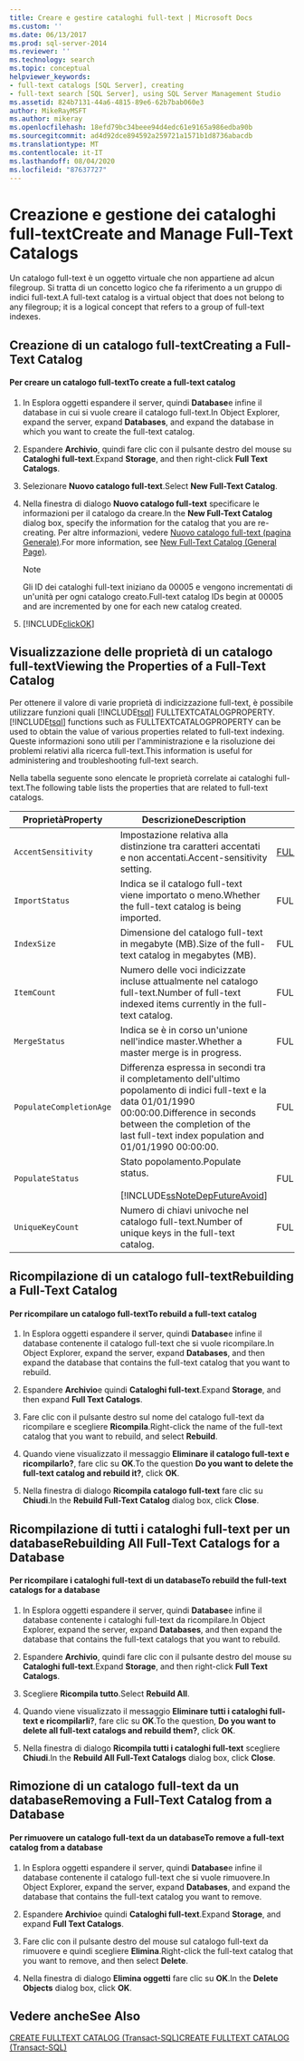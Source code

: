 ```yaml
---
title: Creare e gestire cataloghi full-text | Microsoft Docs
ms.custom: ''
ms.date: 06/13/2017
ms.prod: sql-server-2014
ms.reviewer: ''
ms.technology: search
ms.topic: conceptual
helpviewer_keywords:
- full-text catalogs [SQL Server], creating
- full-text search [SQL Server], using SQL Server Management Studio
ms.assetid: 824b7131-44a6-4815-89e6-62b7bab060e3
author: MikeRayMSFT
ms.author: mikeray
ms.openlocfilehash: 18efd79bc34beee94d4edc61e9165a986edba90b
ms.sourcegitcommit: ad4d92dce894592a259721a1571b1d8736abacdb
ms.translationtype: MT
ms.contentlocale: it-IT
ms.lasthandoff: 08/04/2020
ms.locfileid: "87637727"
---
```

# <a name="create-and-manage-full-text-catalogs"></a><span data-ttu-id="89eac-102">Creazione e gestione dei cataloghi full-text</span><span class="sxs-lookup"><span data-stu-id="89eac-102">Create and Manage Full-Text Catalogs</span></span>
  <span data-ttu-id="89eac-103">Un catalogo full-text è un oggetto virtuale che non appartiene ad alcun filegroup. Si tratta di un concetto logico che fa riferimento a un gruppo di indici full-text.</span><span class="sxs-lookup"><span data-stu-id="89eac-103">A full-text catalog is a virtual object that does not belong to any filegroup; it is a logical concept that refers to a group of full-text indexes.</span></span>  
  
##  <a name="creating-a-full-text-catalog"></a><a name="creating"></a><span data-ttu-id="89eac-104">Creazione di un catalogo full-text</span><span class="sxs-lookup"><span data-stu-id="89eac-104">Creating a Full-Text Catalog</span></span>  
  
#### <a name="to-create-a-full-text-catalog"></a><span data-ttu-id="89eac-105">Per creare un catalogo full-text</span><span class="sxs-lookup"><span data-stu-id="89eac-105">To create a full-text catalog</span></span>  
  
1.  <span data-ttu-id="89eac-106">In Esplora oggetti espandere il server, quindi **Database**e infine il database in cui si vuole creare il catalogo full-text.</span><span class="sxs-lookup"><span data-stu-id="89eac-106">In Object Explorer, expand the server, expand **Databases**, and expand the database in which you want to create the full-text catalog.</span></span>  
  
2.  <span data-ttu-id="89eac-107">Espandere **Archivio**, quindi fare clic con il pulsante destro del mouse su **Cataloghi full-text**.</span><span class="sxs-lookup"><span data-stu-id="89eac-107">Expand **Storage**, and then right-click **Full Text Catalogs**.</span></span>  
  
3.  <span data-ttu-id="89eac-108">Selezionare **Nuovo catalogo full-text**.</span><span class="sxs-lookup"><span data-stu-id="89eac-108">Select **New Full-Text Catalog**.</span></span>  
  
4.  <span data-ttu-id="89eac-109">Nella finestra di dialogo **Nuovo catalogo full-text** specificare le informazioni per il catalogo da creare.</span><span class="sxs-lookup"><span data-stu-id="89eac-109">In the **New Full-Text Catalog** dialog box, specify the information for the catalog that you are re-creating.</span></span> <span data-ttu-id="89eac-110">Per altre informazioni, vedere [Nuovo catalogo full-text &#40;pagina Generale&#41;](../../integration-services/general-page-of-integration-services-designers-options.md).</span><span class="sxs-lookup"><span data-stu-id="89eac-110">For more information, see [New Full-Text Catalog &#40;General Page&#41;](../../integration-services/general-page-of-integration-services-designers-options.md).</span></span>  
  
    > [!NOTE]  
    >  <span data-ttu-id="89eac-111">Gli ID dei cataloghi full-text iniziano da 00005 e vengono incrementati di un'unità per ogni catalogo creato.</span><span class="sxs-lookup"><span data-stu-id="89eac-111">Full-text catalog IDs begin at 00005 and are incremented by one for each new catalog created.</span></span>  
  
5.  [!INCLUDE[clickOK](../../includes/clickok-md.md)]  
  
  
  
##  <a name="viewing-the-properties-of-a-full-text-catalog"></a><a name="props"></a><span data-ttu-id="89eac-112">Visualizzazione delle proprietà di un catalogo full-text</span><span class="sxs-lookup"><span data-stu-id="89eac-112">Viewing the Properties of a Full-Text Catalog</span></span>  
 <span data-ttu-id="89eac-113">Per ottenere il valore di varie proprietà di indicizzazione full-text, è possibile utilizzare funzioni quali [!INCLUDE[tsql](../../includes/tsql-md.md)] FULLTEXTCATALOGPROPERTY.</span><span class="sxs-lookup"><span data-stu-id="89eac-113">[!INCLUDE[tsql](../../includes/tsql-md.md)] functions such as FULLTEXTCATALOGPROPERTY can be used to obtain the value of various properties related to full-text indexing.</span></span> <span data-ttu-id="89eac-114">Queste informazioni sono utili per l'amministrazione e la risoluzione dei problemi relativi alla ricerca full-text.</span><span class="sxs-lookup"><span data-stu-id="89eac-114">This information is useful for administering and troubleshooting full-text search.</span></span>  
  
 <span data-ttu-id="89eac-115">Nella tabella seguente sono elencate le proprietà correlate ai cataloghi full-text.</span><span class="sxs-lookup"><span data-stu-id="89eac-115">The following table lists the properties that are related to full-text catalogs.</span></span>  
  
|<span data-ttu-id="89eac-116">Proprietà</span><span class="sxs-lookup"><span data-stu-id="89eac-116">Property</span></span>|<span data-ttu-id="89eac-117">Descrizione</span><span class="sxs-lookup"><span data-stu-id="89eac-117">Description</span></span>|<span data-ttu-id="89eac-118">Funzione</span><span class="sxs-lookup"><span data-stu-id="89eac-118">Function</span></span>|  
|--------------|-----------------|--------------|  
|`AccentSensitivity`|<span data-ttu-id="89eac-119">Impostazione relativa alla distinzione tra caratteri accentati e non accentati.</span><span class="sxs-lookup"><span data-stu-id="89eac-119">Accent-sensitivity setting.</span></span>|[<span data-ttu-id="89eac-120">FULLTEXTCATALOGPROPERTY</span><span class="sxs-lookup"><span data-stu-id="89eac-120">FULLTEXTCATALOGPROPERTY</span></span>](/sql/t-sql/functions/fulltextcatalogproperty-transact-sql)|  
|`ImportStatus`|<span data-ttu-id="89eac-121">Indica se il catalogo full-text viene importato o meno.</span><span class="sxs-lookup"><span data-stu-id="89eac-121">Whether the full-text catalog is being imported.</span></span>|<span data-ttu-id="89eac-122">FULLTEXTCATALOGPROPERTY</span><span class="sxs-lookup"><span data-stu-id="89eac-122">FULLTEXTCATALOGPROPERTY</span></span>|  
|`IndexSize`|<span data-ttu-id="89eac-123">Dimensione del catalogo full-text in megabyte (MB).</span><span class="sxs-lookup"><span data-stu-id="89eac-123">Size of the full-text catalog in megabytes (MB).</span></span>|<span data-ttu-id="89eac-124">FULLTEXTCATALOGPROPERTY</span><span class="sxs-lookup"><span data-stu-id="89eac-124">FULLTEXTCATALOGPROPERTY</span></span>|  
|`ItemCount`|<span data-ttu-id="89eac-125">Numero delle voci indicizzate incluse attualmente nel catalogo full-text.</span><span class="sxs-lookup"><span data-stu-id="89eac-125">Number of full-text indexed items currently in the full-text catalog.</span></span>|<span data-ttu-id="89eac-126">FULLTEXTCATALOGPROPERTY</span><span class="sxs-lookup"><span data-stu-id="89eac-126">FULLTEXTCATALOGPROPERTY</span></span>|  
|`MergeStatus`|<span data-ttu-id="89eac-127">Indica se è in corso un'unione nell'indice master.</span><span class="sxs-lookup"><span data-stu-id="89eac-127">Whether a master merge is in progress.</span></span>|<span data-ttu-id="89eac-128">FULLTEXTCATALOGPROPERTY</span><span class="sxs-lookup"><span data-stu-id="89eac-128">FULLTEXTCATALOGPROPERTY</span></span>|  
|`PopulateCompletionAge`|<span data-ttu-id="89eac-129">Differenza espressa in secondi tra il completamento dell'ultimo popolamento di indici full-text e la data 01/01/1990 00:00:00.</span><span class="sxs-lookup"><span data-stu-id="89eac-129">Difference in seconds between the completion of the last full-text index population and 01/01/1990 00:00:00.</span></span>|<span data-ttu-id="89eac-130">FULLTEXTCATALOGPROPERTY</span><span class="sxs-lookup"><span data-stu-id="89eac-130">FULLTEXTCATALOGPROPERTY</span></span>|  
|`PopulateStatus`|<span data-ttu-id="89eac-131">Stato popolamento.</span><span class="sxs-lookup"><span data-stu-id="89eac-131">Populate status.</span></span><br /><br /> [!INCLUDE[ssNoteDepFutureAvoid](../../includes/ssnotedepfutureavoid-md.md)]|<span data-ttu-id="89eac-132">FULLTEXTCATALOGPROPERTY</span><span class="sxs-lookup"><span data-stu-id="89eac-132">FULLTEXTCATALOGPROPERTY</span></span>|  
|`UniqueKeyCount`|<span data-ttu-id="89eac-133">Numero di chiavi univoche nel catalogo full-text.</span><span class="sxs-lookup"><span data-stu-id="89eac-133">Number of unique keys in the full-text catalog.</span></span>|<span data-ttu-id="89eac-134">FULLTEXTCATALOGPROPERTY</span><span class="sxs-lookup"><span data-stu-id="89eac-134">FULLTEXTCATALOGPROPERTY</span></span>|  
  
  
  
##  <a name="rebuilding-a-full-text-catalog"></a><a name="rebuildone"></a><span data-ttu-id="89eac-135">Ricompilazione di un catalogo full-text</span><span class="sxs-lookup"><span data-stu-id="89eac-135">Rebuilding a Full-Text Catalog</span></span>  
  
#### <a name="to-rebuild-a-full-text-catalog"></a><span data-ttu-id="89eac-136">Per ricompilare un catalogo full-text</span><span class="sxs-lookup"><span data-stu-id="89eac-136">To rebuild a full-text catalog</span></span>  
  
1.  <span data-ttu-id="89eac-137">In Esplora oggetti espandere il server, quindi **Database**e infine il database contenente il catalogo full-text che si vuole ricompilare.</span><span class="sxs-lookup"><span data-stu-id="89eac-137">In Object Explorer, expand the server, expand **Databases**, and then expand the database that contains the full-text catalog that you want to rebuild.</span></span>  
  
2.  <span data-ttu-id="89eac-138">Espandere **Archivio**e quindi **Cataloghi full-text**.</span><span class="sxs-lookup"><span data-stu-id="89eac-138">Expand **Storage**, and then expand **Full Text Catalogs**.</span></span>  
  
3.  <span data-ttu-id="89eac-139">Fare clic con il pulsante destro sul nome del catalogo full-text da ricompilare e scegliere **Ricompila**.</span><span class="sxs-lookup"><span data-stu-id="89eac-139">Right-click the name of the full-text catalog that you want to rebuild, and select **Rebuild**.</span></span>  
  
4.  <span data-ttu-id="89eac-140">Quando viene visualizzato il messaggio **Eliminare il catalogo full-text e ricompilarlo?**, fare clic su **OK**.</span><span class="sxs-lookup"><span data-stu-id="89eac-140">To the question **Do you want to delete the full-text catalog and rebuild it?**, click **OK**.</span></span>  
  
5.  <span data-ttu-id="89eac-141">Nella finestra di dialogo **Ricompila catalogo full-text** fare clic su **Chiudi**.</span><span class="sxs-lookup"><span data-stu-id="89eac-141">In the **Rebuild Full-Text Catalog** dialog box, click **Close**.</span></span>  
  
  
  
##  <a name="rebuilding-all-full-text-catalogs-for-a-database"></a><a name="rebuildall"></a><span data-ttu-id="89eac-142">Ricompilazione di tutti i cataloghi full-text per un database</span><span class="sxs-lookup"><span data-stu-id="89eac-142">Rebuilding All Full-Text Catalogs for a Database</span></span>  
  
#### <a name="to-rebuild-the-full-text-catalogs-for-a-database"></a><span data-ttu-id="89eac-143">Per ricompilare i cataloghi full-text di un database</span><span class="sxs-lookup"><span data-stu-id="89eac-143">To rebuild the full-text catalogs for a database</span></span>  
  
1.  <span data-ttu-id="89eac-144">In Esplora oggetti espandere il server, quindi **Database**e infine il database contenente i cataloghi full-text da ricompilare.</span><span class="sxs-lookup"><span data-stu-id="89eac-144">In Object Explorer, expand the server, expand **Databases**, and then expand the database that contains the full-text catalogs that you want to rebuild.</span></span>  
  
2.  <span data-ttu-id="89eac-145">Espandere **Archivio**, quindi fare clic con il pulsante destro del mouse su **Cataloghi full-text**.</span><span class="sxs-lookup"><span data-stu-id="89eac-145">Expand **Storage**, and then right-click **Full Text Catalogs**.</span></span>  
  
3.  <span data-ttu-id="89eac-146">Scegliere **Ricompila tutto**.</span><span class="sxs-lookup"><span data-stu-id="89eac-146">Select **Rebuild All**.</span></span>  
  
4.  <span data-ttu-id="89eac-147">Quando viene visualizzato il messaggio **Eliminare tutti i cataloghi full-text e ricompilarli?**, fare clic su **OK**.</span><span class="sxs-lookup"><span data-stu-id="89eac-147">To the question, **Do you want to delete all full-text catalogs and rebuild them?**, click **OK**.</span></span>  
  
5.  <span data-ttu-id="89eac-148">Nella finestra di dialogo **Ricompila tutti i cataloghi full-text** scegliere **Chiudi**.</span><span class="sxs-lookup"><span data-stu-id="89eac-148">In the **Rebuild All Full-Text Catalogs** dialog box, click **Close**.</span></span>  
  
  
  
##  <a name="removing-a-full-text-catalog-from-a-database"></a><a name="removing"></a><span data-ttu-id="89eac-149">Rimozione di un catalogo full-text da un database</span><span class="sxs-lookup"><span data-stu-id="89eac-149">Removing a Full-Text Catalog from a Database</span></span>  
  
#### <a name="to-remove-a-full-text-catalog-from-a-database"></a><span data-ttu-id="89eac-150">Per rimuovere un catalogo full-text da un database</span><span class="sxs-lookup"><span data-stu-id="89eac-150">To remove a full-text catalog from a database</span></span>  
  
1.  <span data-ttu-id="89eac-151">In Esplora oggetti espandere il server, quindi **Database**e infine il database contenente il catalogo full-text che si vuole rimuovere.</span><span class="sxs-lookup"><span data-stu-id="89eac-151">In Object Explorer, expand the server, expand **Databases**, and expand the database that contains the full-text catalog you want to remove.</span></span>  
  
2.  <span data-ttu-id="89eac-152">Espandere **Archivio**e quindi **Cataloghi full-text**.</span><span class="sxs-lookup"><span data-stu-id="89eac-152">Expand **Storage**, and expand **Full Text Catalogs**.</span></span>  
  
3.  <span data-ttu-id="89eac-153">Fare clic con il pulsante destro del mouse sul catalogo full-text da rimuovere e quindi scegliere **Elimina**.</span><span class="sxs-lookup"><span data-stu-id="89eac-153">Right-click the full-text catalog that you want to remove, and then select **Delete**.</span></span>  
  
4.  <span data-ttu-id="89eac-154">Nella finestra di dialogo **Elimina oggetti** fare clic su **OK**.</span><span class="sxs-lookup"><span data-stu-id="89eac-154">In the **Delete Objects** dialog box, click **OK**.</span></span>  
  
  
  
## <a name="see-also"></a><span data-ttu-id="89eac-155">Vedere anche</span><span class="sxs-lookup"><span data-stu-id="89eac-155">See Also</span></span>  
 [<span data-ttu-id="89eac-156">CREATE FULLTEXT CATALOG &#40;Transact-SQL&#41;</span><span class="sxs-lookup"><span data-stu-id="89eac-156">CREATE FULLTEXT CATALOG &#40;Transact-SQL&#41;</span></span>](/sql/t-sql/statements/create-fulltext-catalog-transact-sql)  
  
  
